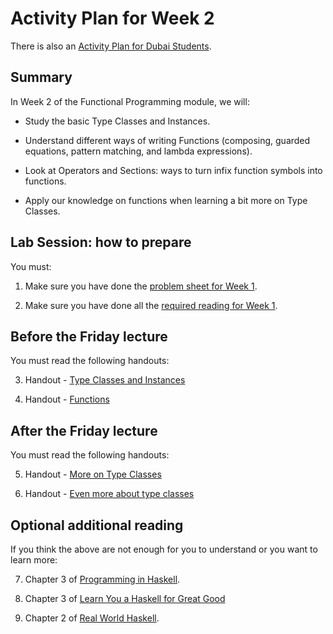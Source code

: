 # Activity Plan for Week 2

There is also an [Activity Plan for Dubai Students](./activity-plan-week02-dubai.md).

## Summary

In Week 2 of the Functional Programming module, we will:

 * Study the basic Type Classes and Instances.

 * Understand different ways of writing Functions (composing, guarded equations, pattern matching, and lambda  expressions).

 * Look at Operators and Sections: ways to turn infix function symbols into functions.

 * Apply our knowledge on functions when learning a bit more on Type Classes.

## Lab Session: how to prepare

You must:

 1. Make sure you have done the [problem sheet for Week 1](../ProblemSheets/ProblemSheet-Week1.md).

 2. Make sure you have done all the [required reading for Week 1](../ActivityPlans/activity-plan-week01.md).

## Before the Friday lecture

You must read the following handouts:

 3. Handout - [Type Classes and Instances](../LectureNotes/Sections/typeclasses.md)

 4. Handout - [Functions](../LectureNotes/Sections/functions.md)

## After the Friday lecture

You must read the following handouts:

 5. Handout - [More on Type Classes](../LectureNotes/Sections/more-typeclasses.md)

 6. Handout - [Even more about type classes](../LectureNotes/Sections/even-more-typeclasses.md)

## Optional additional reading

If you think the above are not enough for you to understand or you want to learn more:

 7. Chapter 3 of [Programming in Haskell](https://bham.rl.talis.com/link?url=https%3A%2F%2Fapp.kortext.com%2FShibboleth.sso%2FLogin%3FentityID%3Dhttps%253A%252F%252Fidp.bham.ac.uk%252Fshibboleth%26target%3Dhttps%253A%252F%252Fapp.kortext.com%252Fborrow%252F382335&sig=70da9a4ff905dba3523840088f10e61e90877af4795f3070b3775767fa856348).

 8. Chapter 3 of [Learn You a Haskell for Great Good](https://learnyouahaskell.github.io/types-and-typeclasses.html#typeclasses-101)

 9. Chapter 2 of [Real World Haskell](http://book.realworldhaskell.org/read/types-and-functions.html).
